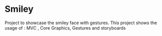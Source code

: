 # Smiley
Project to showcase the smiley face with gestures.
This project shows the usage of : MVC , Core Graphics, Gestures and storyboards
